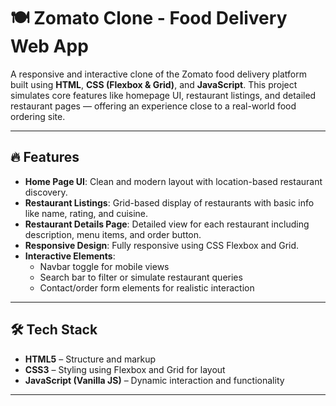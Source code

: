# 🍽️ Zomato Clone - Food Delivery Web App

A responsive and interactive clone of the Zomato food delivery platform built using **HTML**, **CSS (Flexbox & Grid)**, and **JavaScript**. This project simulates core features like homepage UI, restaurant listings, and detailed restaurant pages — offering an experience close to a real-world food ordering site.

---

## 🔥 Features

- **Home Page UI**: Clean and modern layout with location-based restaurant discovery.
- **Restaurant Listings**: Grid-based display of restaurants with basic info like name, rating, and cuisine.
- **Restaurant Details Page**: Detailed view for each restaurant including description, menu items, and order button.
- **Responsive Design**: Fully responsive using CSS Flexbox and Grid.
- **Interactive Elements**:
  - Navbar toggle for mobile views
  - Search bar to filter or simulate restaurant queries
  - Contact/order form elements for realistic interaction

---

## 🛠️ Tech Stack

- **HTML5** – Structure and markup
- **CSS3** – Styling using Flexbox and Grid for layout
- **JavaScript (Vanilla JS)** – Dynamic interaction and functionality

---


